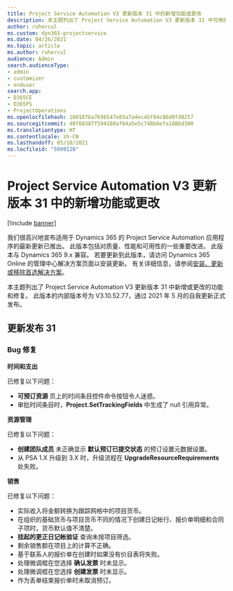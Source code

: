 ```yaml
---
title: Project Service Automation V3 更新版本 31 中的新增功能或更改
description: 本主题列出了 Project Service Automation V3 更新版本 31 中可用的功能和修复。
author: ruhercul
ms.custom: dyn365-projectservice
ms.date: 04/26/2021
ms.topic: article
ms.author: ruhercul
audience: Admin
search.audienceType:
- admin
- customizer
- enduser
search.app:
- D365CE
- D365PS
- ProjectOperations
ms.openlocfilehash: 160187ba7b96547e85a7a4ec4bf84c86d8fd8257
ms.sourcegitcommit: 40f68387f594180af64a5e5c748b6efa188bd300
ms.translationtype: HT
ms.contentlocale: zh-CN
ms.lasthandoff: 05/10/2021
ms.locfileid: "5999120"
---
```

# <a name="whats-new-or-changed-in-project-service-automation-update-release-31-v3"></a>Project Service Automation V3 更新版本 31 中的新增功能或更改

[!include [banner](../includes/psa-now-project-operations.md)]

我们很高兴地宣布适用于 Dynamics 365 的 Project Service Automation 应用程序的最新更新已推出。 此版本包括对质量、性能和可用性的一些重要改进。 此版本与 Dynamics 365 9.x 兼容。 若要更新到此版本，请访问 Dynamics 365 Online 的管理中心解决方案页面以安装更新。 有关详细信息，请参阅[安装、更新或移除首选解决方案](/power-platform/admin/install-remove-preferred-solution)。

本主题列出了 Project Service Automation V3 更新版本 31 中新增或更改的功能和修复。 此版本的内部版本号为 V3.10.52.77，通过 2021 年 5 月的自我更新正式发布。

## <a name="update-release-31"></a>更新发布 31

### <a name="bug-fixes"></a>Bug 修复

**时间和支出**

已修复以下问题：

- **可预订资源** 页上的时间条目控件命令按钮令人迷惑。
- 审批时间条目时，**Project.SetTrackingFields** 中生成了 null 引用异常。

**资源管理**

已修复以下问题：

- **创建团队成员** 未正确显示 **默认预订已提交状态** 的预订设置元数据设置。
- 从 PSA 1.X 升级到 3.X 时，升级流程在 **UpgradeResourceRequirements** 处失败。


**销售**

已修复以下问题：

- 实际收入将金额转换为跟踪网格中的项目货币。
- 在组织的基础货币与项目货币不同的情况下创建日记帐行、报价单明细和合同子项时，货币默认值不清楚。
- **挂起的更正日记帐验证** 查询未按项目筛选。
- 剩余销售额在项目上的计算不正确。
- 基于联系人的报价单在创建时如果没有价目表将失败。
- 处理微调框在您选择 **确认发票** 时未显示。
- 处理微调框在您选择 **创建发票** 时未显示。
- 作为丢单结束报价单时未取消预订。








